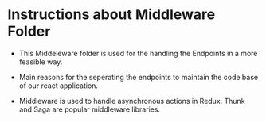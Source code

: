 # Instructions about Middleware Folder

- This Middeleware folder is used for the handling the Endpoints in a more feasible way.

- Main reasons for the seperating the endpoints to maintain the code base of our react application.

- Middleware is used to handle asynchronous actions in Redux. Thunk and Saga are popular middleware libraries.